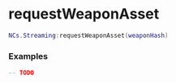 # requestWeaponAsset

```lua
NCs.Streaming:requestWeaponAsset(weaponHash)
```

### Examples

```lua
-- TODO
```